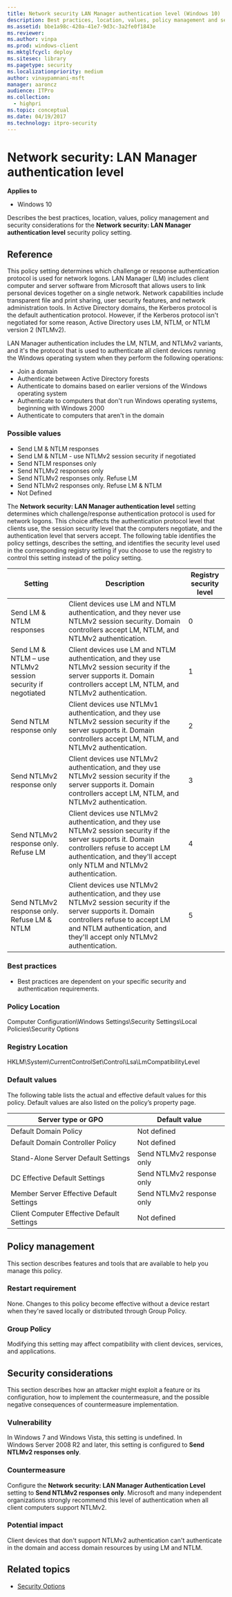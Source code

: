 ```yaml
---
title: Network security LAN Manager authentication level (Windows 10)
description: Best practices, location, values, policy management and security considerations for the policy setting, Network security LAN Manager authentication level.
ms.assetid: bbe1a98c-420a-41e7-9d3c-3a2fe0f1843e
ms.reviewer: 
ms.author: vinpa
ms.prod: windows-client
ms.mktglfcycl: deploy
ms.sitesec: library
ms.pagetype: security
ms.localizationpriority: medium
author: vinaypamnani-msft
manager: aaroncz
audience: ITPro
ms.collection: 
  - highpri
ms.topic: conceptual
ms.date: 04/19/2017
ms.technology: itpro-security
---
```


# Network security: LAN Manager authentication level

**Applies to**
-   Windows 10

Describes the best practices, location, values, policy management and security considerations for the **Network security: LAN Manager authentication level** security policy setting.

## Reference

This policy setting determines which challenge or response authentication protocol is used for network logons. LAN Manager (LM) includes client computer and server software from Microsoft that allows users to link personal devices together on a single network. Network capabilities include transparent file and print sharing, user security features, and network administration tools. In Active Directory domains, the Kerberos protocol is the default authentication protocol. However, if the Kerberos protocol isn't negotiated for some reason, Active Directory uses LM, NTLM, or NTLM version 2 (NTLMv2).

LAN Manager authentication includes the LM, NTLM, and NTLMv2 variants, and it's the protocol that is used to authenticate all client devices running the Windows operating system when they perform the following operations:

-   Join a domain
-   Authenticate between Active Directory forests
-   Authenticate to domains based on earlier versions of the Windows operating system
-   Authenticate to computers that don't run Windows operating systems, beginning with Windows 2000
-   Authenticate to computers that aren't in the domain

### Possible values

-   Send LM & NTLM responses
-   Send LM & NTLM - use NTLMv2 session security if negotiated
-   Send NTLM responses only
-   Send NTLMv2 responses only
-   Send NTLMv2 responses only. Refuse LM
-   Send NTLMv2 responses only. Refuse LM & NTLM
-   Not Defined

The **Network security: LAN Manager authentication level** setting determines which challenge/response authentication protocol is used for network logons. This choice affects the authentication protocol level that clients use, the session security level that the computers negotiate, and the 
authentication level that servers accept. The following table identifies the policy settings, describes the setting, and identifies the security level used in the corresponding registry setting if you choose to use the registry to control this setting instead of the policy setting.

| Setting | Description | Registry security level |
| - | - | - |
| Send LM &amp; NTLM responses | Client devices use LM and NTLM authentication, and they never use NTLMv2 session security. Domain controllers accept LM, NTLM, and NTLMv2 authentication.| 0| 
| Send LM &amp; NTLM – use NTLMv2 session security if negotiated | Client devices use LM and NTLM authentication, and they use NTLMv2 session security if the server supports it. Domain controllers accept LM, NTLM, and NTLMv2 authentication.| 1| 
| Send NTLM response only| Client devices use NTLMv1 authentication, and they use NTLMv2 session security if the server supports it. Domain controllers accept LM, NTLM, and NTLMv2 authentication.| 2| 
| Send NTLMv2 response only | Client devices use NTLMv2 authentication, and they use NTLMv2 session security if the server supports it. Domain controllers accept LM, NTLM, and NTLMv2 authentication.| 3| 
| Send NTLMv2 response only. Refuse LM | Client devices use NTLMv2 authentication, and they use NTLMv2 session security if the server supports it. Domain controllers refuse to accept LM authentication, and they'll accept only NTLM and NTLMv2 authentication.| 4| 
| Send NTLMv2 response only. Refuse LM &amp; NTLM | Client devices use NTLMv2 authentication, and they use NTLMv2 session security if the server supports it. Domain controllers refuse to accept LM and NTLM authentication, and they'll accept only NTLMv2 authentication.| 5| 
 
### Best practices

-   Best practices are dependent on your specific security and authentication requirements.

### Policy Location

Computer Configuration\\Windows Settings\\Security Settings\\Local Policies\\Security Options

### Registry Location

HKLM\System\CurrentControlSet\Control\Lsa\LmCompatibilityLevel

### Default values

The following table lists the actual and effective default values for this policy. Default values are also listed on the policy’s property page.

| Server type or GPO | Default value |
| - | - |
| Default Domain Policy| Not defined| 
| Default Domain Controller Policy | Not defined| 
| Stand-Alone Server Default Settings | Send NTLMv2 response only| 
| DC Effective Default Settings | Send NTLMv2 response only| 
| Member Server Effective Default Settings | Send NTLMv2 response only| 
| Client Computer Effective Default Settings | Not defined| 
 
## Policy management

This section describes features and tools that are available to help you manage this policy.

### Restart requirement

None. Changes to this policy become effective without a device restart when they're saved locally or distributed through Group Policy.

### Group Policy

Modifying this setting may affect compatibility with client devices, services, and applications.

## Security considerations

This section describes how an attacker might exploit a feature or its configuration, how to implement the countermeasure, and the possible negative consequences of countermeasure implementation.

### Vulnerability

In Windows 7 and Windows Vista, this setting is undefined. In Windows Server 2008 R2 and later, this setting is configured to **Send NTLMv2 responses only**.

### Countermeasure

Configure the **Network security: LAN Manager Authentication Level** setting to **Send NTLMv2 responses only**. Microsoft and many independent organizations strongly recommend this level of authentication when all client computers support NTLMv2.

### Potential impact

Client devices that don't support NTLMv2 authentication can't authenticate in the domain and access domain resources by using LM and NTLM.

## Related topics

- [Security Options](security-options.md)
